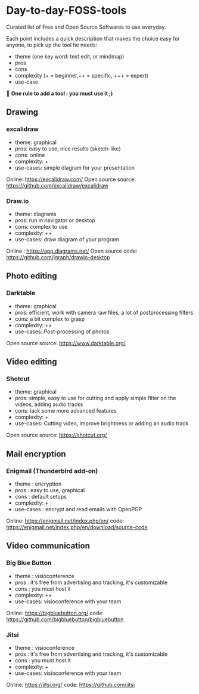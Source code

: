 # Day-to-day-FOSS-tools

Curated list of Free and Open Source Softwares to use everyday.

Each point includes a quick description that makes the choice easy for anyone, to pick up the tool he needs: 
  - theme (one key word: text edit, or mindmap)
  - pros
  - cons
  - complexity (+ = beginner,++ = specific, +++ = expert)
  - use-case
  
 :straight_ruler: **One rule to add a tool : you must use it ;)**
 
 ## Drawing
 
 ### excalidraw
 
 - theme: graphical
 - pros: easy to use, nice results (sketch-like)
 - cons: online
 - complexity: +
 - use-cases: simple diagram for your presentation
 
 Online: https://excalidraw.com/ Open source source: https://github.com/excalidraw/excalidraw
 
 ### Draw.io
 
 - theme: diagrams
 - pros: run in navigator or desktop
 - cons: complex to use
 - complexity: ++
 - use-cases: draw diagram of your program
 
 Online : https://app.diagrams.net/ Open source code: https://github.com/jgraph/drawio-desktop
 
 
 ## Photo editing
 
 ### Darktable
 
 - theme: graphical
 - pros: efficient, work with camera raw files, a lot of postprocessing filters
 - cons: a bit complex to grasp
 - complexity: ++
 - use-cases: Post-processing of photos
 
 Open source source: https://www.darktable.org/
 
 ## Video editing
 
 ### Shotcut
 
 - theme: graphical
 - pros: simple, easy to use for cutting and apply simple filter on the videos, adding audio tracks
 - cons: lack some more advanced features
 - complexity: +
 - use-cases: Cutting video, improve brightness or adding an audio track
 
 Open source source: https://shotcut.org/
 
 
 ## Mail encryption
 
 ### Enigmail (Thunderbird add-on)
 
 - theme : encryption
 - pros : easy to use, graphical
 - cons : default setups
 - complexity: +
 - use-cases : encrypt and read emails with OpenPGP
 
 Online: https://enigmail.net/index.php/en/ code: https://enigmail.net/index.php/en/download/source-code
 
 ## Video communication
 
 ### Big Blue Button
 
 - theme : visioconference
 - pros : it's free from advertising and tracking, it's customizable
 - cons : you must host it
 - complexity: ++
 - use-cases: visioconference with your team
 
 Online: https://bigbluebutton.org/ code: https://github.com/bigbluebutton/bigbluebutton
 
 ### Jitsi
 
 - theme : visioconference
 - pros : it's free from advertising and tracking, it's customizable
 - cons : you must host it
 - complexity: +
 - use-cases: visioconference with your team
 
 Online: https://jitsi.org/ code: https://github.com/jitsi
